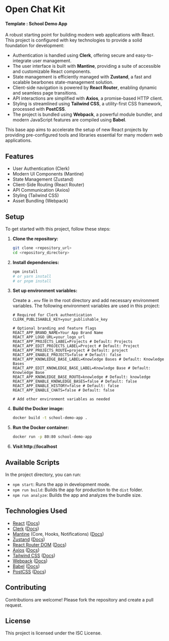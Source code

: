 # Open Chat Kit

#### Template :  School Demo App

A robust starting point for building modern web applications with React. This project is configured with key technologies to provide a solid foundation for development:

- Authentication is handled using **Clerk**, offering secure and easy-to-integrate user management.
- The user interface is built with **Mantine**, providing a suite of accessible and customizable React components.
- State management is efficiently managed with **Zustand**, a fast and scalable bearbones state-management solution.
- Client-side navigation is powered by **React Router**, enabling dynamic and seamless page transitions.
- API interactions are simplified with **Axios**, a promise-based HTTP client.
- Styling is streamlined using **Tailwind CSS**, a utility-first CSS framework, processed with **PostCSS**.
- The project is bundled using **Webpack**, a powerful module bundler, and modern JavaScript features are compiled using **Babel**.

This base app aims to accelerate the setup of new React projects by providing pre-configured tools and libraries essential for many modern web applications.

## Features

- User Authentication (Clerk)
- Modern UI Components (Mantine)
- State Management (Zustand)
- Client-Side Routing (React Router)
- API Communication (Axios)
- Styling (Tailwind CSS)
- Asset Bundling (Webpack)

## Setup

To get started with this project, follow these steps:

1.  **Clone the repository:**

    ```bash
    git clone <repository_url>
    cd <repository_directory>
    ```

2.  **Install dependencies:**

    ```bash
    npm install
    # or yarn install
    # or pnpm install
    ```

3.  **Set up environment variables:**

    Create a `.env` file in the root directory and add necessary environment variables. The following environment variables are used in this project:

    ```env
    # Required for Clerk authentication
    CLERK_PUBLISHABLE_KEY=your_publishable_key

    # Optional branding and feature flags
    REACT_APP_BRAND_NAME=Your App Brand Name
    REACT_APP_LOGO_URL=your_logo_url
    REACT_APP_PROJECTS_LABEL=Projects # Default: Projects
    REACT_APP_EDIT_PROJECTS_LABEL=Project # Default: Project
    REACT_APP_PROJECTS_ROUTE=project # Default: project
    REACT_APP_ENABLE_PROJECTS=false # Default: false
    REACT_APP_KNOWLEDGE_BASE_LABEL=Knowledge Bases # Default: Knowledge Bases
    REACT_APP_EDIT_KNOWLEDGE_BASE_LABEL=Knowledge Base # Default: Knowledge Base
    REACT_APP_KNOWLEDGE_BASE_ROUTE=knowledge # Default: knowledge
    REACT_APP_ENABLE_KNOWLEDGE_BASES=false # Default: false
    REACT_APP_ENABLE_HISTORY=false # Default: false
    REACT_APP_ENABLE_CHATS=false # Default: false

    # Add other environment variables as needed
    ```

4.  **Build the Docker image:**

    ```bash
    docker build -t school-demo-app .
    ```

5.  **Run the Docker container:**

    ```bash
    docker run -p 80:80 school-demo-app
    ```

6.  **Visit http://localhost**

## Available Scripts

In the project directory, you can run:

- `npm start`: Runs the app in development mode.
- `npm run build`: Builds the app for production to the `dist` folder.
- `npm run analyze`: Builds the app and analyzes the bundle size.

## Technologies Used

- [React](https://react.dev/) ([Docs](https://react.dev/learn))
- [Clerk](https://clerk.com/) ([Docs](https://clerk.com/docs))
- [Mantine](https://mantine.dev/) (Core, Hooks, Notifications) ([Docs](https://mantine.dev/guides/install/))
- [Zustand](https://zustand-bearbose.pmnd.rs/) ([Docs](https://zustand-bearbose.pmnd.rs/getting-started/introduction))
- [React Router DOM](https://reactrouter.com/) ([Docs](https://reactrouter.com/en/main/start/overview))
- [Axios](https://axios-http.com/) ([Docs](https://axios-http.com/docs/intro))
- [Tailwind CSS](https://tailwindcss.com/) ([Docs](https://tailwindcss.com/docs))
- [Webpack](https://webpack.js.org/) ([Docs](https://webpack.js.org/concepts/))
- [Babel](https://babeljs.io/) ([Docs](https://babeljs.io/docs/))
- [PostCSS](https://postcss.org/) ([Docs](https://postcss.org/docs/))

## Contributing

Contributions are welcome! Please fork the repository and create a pull request.

## License

This project is licensed under the ISC License.
